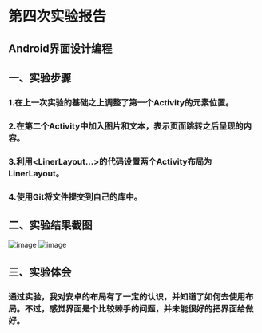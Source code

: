 ﻿# 第四次实验报告
## Android界面设计编程
## 一、实验步骤
### 1.在上一次实验的基础之上调整了第一个Activity的元素位置。
### 2.在第二个Activity中加入图片和文本，表示页面跳转之后呈现的内容。
### 3.利用<LinerLayout...></LinerLayout>的代码设置两个Activity布局为LinerLayout。
### 4.使用Git将文件提交到自己的库中。
## 二、实验结果截图
![image](https://github.com/BingleHu/android-labs-2018/blob/master/Com1614080901240/实验4截图1.PNG)
![image](https://github.com/BingleHu/android-labs-2018/blob/master/Com1614080901240/实验4截图2.PNG)
## 三、实验体会
### 通过实验，我对安卓的布局有了一定的认识，并知道了如何去使用布局。不过，感觉界面是个比较棘手的问题，并未能很好的把界面给做好。
